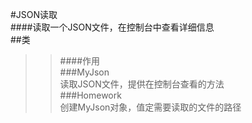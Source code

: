 #JSON读取</br>
####读取一个JSON文件，在控制台中查看详细信息</br>
##类</br>
>>####作用</br>
###MyJson</br>
>>读取JSON文件，提供在控制台查看的方法</br>
###Homework</br>
>>创建MyJson对象，值定需要读取的文件的路径</br>
